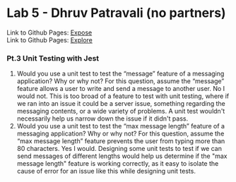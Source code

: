 # Lab 5 - Dhruv Patravali (no partners)
Link to Github Pages: [Expose](https://dpatravaliucsd.github.io/Lab5_Starter/expose.html) <br>
Link to Github Pages: [Explore](https://dpatravaliucsd.github.io/Lab5_Starter/explore.html)
<br>
### Pt.3 Unit Testing with Jest
1) Would you use a unit test to test the “message” feature of a messaging application? Why or why not? For this question, assume the “message” feature allows a user to write and send a message to another user.
  No I would not. This is too broad of a feature to test with unit testing, where if we ran into an issue it could be a server issue, something regarding the messaging contents, or a wide variety of problems. A unit test wouldn't necessarily help us narrow down the issue if it didn't pass. 
2) Would you use a unit test to test the “max message length” feature of a messaging application? Why or why not? For this question, assume the “max message length” feature prevents the user from typing more than 80 characters.
  Yes I would. Designing some unit tests to test if we can send messages of different lengths would help us determine if the "max message length" feature is working correctly, as it easy to isolate the cause of error for an issue like this while designing unit tests. 
